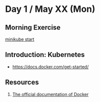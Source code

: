 # Day 1 / May XX (Mon)

## Morning Exercise

[minikube start](https://minikube.sigs.k8s.io/docs/start/)

## Introduction: Kubernetes

* https://docs.docker.com/get-started/

## Resources

1. [The official documentation of Docker](https://docs.docker.com/)
